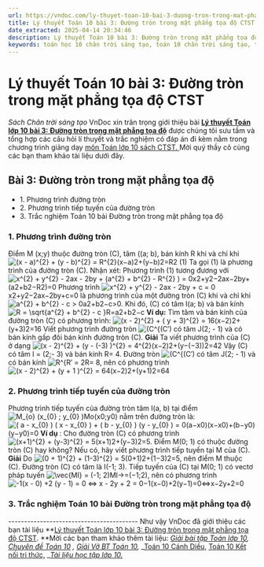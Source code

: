 ```yaml
---
url: https://vndoc.com/ly-thuyet-toan-10-bai-3-duong-tron-trong-mat-phang-toa-do-ctst-294134
title: Lý thuyết Toán 10 bài 3: Đường tròn trong mặt phẳng tọa độ CTST - Sách Chân trời sáng tạo - VnDoc.com
date_extracted: 2025-04-14 20:34:46
description: Lý thuyết Toán 10 bài 3: Đường tròn trong mặt phẳng tọa độ CTST được VnDoc sưu tầm và giới thiệu  để tham khảo chuẩn bị cho bài giảng học kì mới sắp tới đây của mình.
keywords: toán học 10 chân trời sáng tạo, toán 10 chân trời sáng tạo, toán 10, lý thuyết toán 10 chân trời sáng tạo, lý thuyết toán học 10 CTST, Toán lớp 10, ôn tập lý thuyết toán lớp 10, lý thuyết môn toán 10, lý thuyết toán 10 CTST, Lý thuyết môn toán 10 bài 3, Đường tròn trong mặt phẳng tọa độ, trắc nghiệm toán 10 CTST, Lý thuyết toán 10 bài 3 CTST, trắc nghiệm bài Đường tròn trong mặt phẳng tọa độ
---
```


# Lý thuyết Toán 10 bài 3: Đường tròn trong mặt phẳng tọa độ CTST
_Sách Chân trời sáng tạo_
VnDoc xin trân trọng giới thiệu bài **[Lý thuyết Toán lớp 10 bài 3: Đường tròn trong mặt phẳng tọa độ](<https://vndoc.com/ly-thuyet-toan-10-bai-3-duong-tron-trong-mat-phang-toa-do-ctst-294134>)** được chúng tôi sưu tầm và tổng hợp các câu hỏi lí thuyết và trắc nghiệm có đáp án đi kèm nằm trong chương trình giảng dạy [môn Toán lớp 10 sách CTST. ](<https://vndoc.com/toan-10-chan-troi-sang-tao-tap1>)Mời quý thầy cô cùng các bạn tham khảo tài liệu dưới đây.
## Bài 3: Đường tròn trong mặt phẳng tọa độ
  * 1\. Phương trình đường tròn
  * 2\. Phương trình tiếp tuyến của đường tròn
  * 3\. Trắc nghiệm Toán 10 bài Đường tròn trong mặt phẳng tọa độ

### 1\. Phương trình đường tròn
Điểm M \(x;y\) thuộc đường tròn \(C\), tâm \(\(a; b\), bán kính R khi và chỉ khi ![\(x - a\)^{2} + \(y - b\)^{2}  = R^{2}](https://i.vdoc.vn/data/image/blank.png)\(x−a\)2+\(y−b\)2=R2 \(1\)
Ta gọi \(1\) là phương trình của đường tròn \(C\).
Nhận xét: Phương trình \(1\) tương đương với ![x^{2} + y^{2} - 2ax - 2by + \(a^{2} + b^{2} - R^{2} \) = 0](https://i.vdoc.vn/data/image/blank.png)x2+y2−2ax−2by+\(a2+b2−R2\)=0
Phương trình ![x^{2} + y^{2} - 2ax - 2by + c = 0](https://i.vdoc.vn/data/image/blank.png)x2+y2−2ax−2by+c=0 là phương trình của một đường tròn \(C\) khi và chỉ khi ![a^{2} + b^{2} - c > 0](https://i.vdoc.vn/data/image/blank.png)a2+b2−c>0. Khi đó, \(C\) có tâm I\(a; b\) và bán kính ![R = \\sqrt{a^{2} + b^{2} - c }](https://i.vdoc.vn/data/image/blank.png)R=a2+b2−c
**Ví dụ:** Tìm tâm và bán kính của đường tròn \(C\) có phương trình: ![\(x - 2\)^{2} + \( y + 3\)^{2} = 16](https://i.vdoc.vn/data/image/blank.png)\(x−2\)2+\(y+3\)2=16
Viết phương trình đường tròn ![\(C^{](https://i.vdoc.vn/data/image/blank.png)\(C′\) có tâm J\(2; - 1\) và có bán kính gấp đôi bán kính đường tròn \(C\).
**Giải**
Ta viết phương trình của \(C\) ở dạng ![\(x - 2\)^{2} + \(y - \(-3\) \)^{2} = 4^{2}](https://i.vdoc.vn/data/image/blank.png)\(x−2\)2+\(y−\(−3\)\)2=42
Vậy \(C\) có tâm I = \(2;- 3\) và bán kinh R= 4.
Đường tròn ![\(C^{](https://i.vdoc.vn/data/image/blank.png)\(C′\) có tâm J\(2; - 1\) và có bán kính ![R^{](https://i.vdoc.vn/data/image/blank.png)R′ = 2R= 8, nên có phương trình ![\(x - 2\)^{2} + \(y + 1 \)^{2} = 64](https://i.vdoc.vn/data/image/blank.png)\(x−2\)2+\(y+1\)2=64
### 2\. Phương trình tiếp tuyến của đường tròn
Phương trình tiếp tuyến của đường tròn tâm I\(a, b\) tại điểm ![M_{o} \(x_{0} ; y_{0} \)](https://i.vdoc.vn/data/image/blank.png)Mo\(x0;y0\) nằm trên đường tròn là:
![\( a - x_{0} \) \( x - x_{0} \) + \( b - y_{0} \) \(y - y_{0} \) = 0](https://i.vdoc.vn/data/image/blank.png)\(a−x0\)\(x−x0\)+\(b−y0\)\(y−y0\)=0
**Ví dụ** : Cho đường tròn \(C\) có phương trình ![\(x+1\)^{2} + \(y-3\)^{2} = 5](https://i.vdoc.vn/data/image/blank.png)\(x+1\)2+\(y−3\)2=5.
Điểm M\(0; 1\) có thuộc đường tròn \(C\) hay không? Nếu có, hãy viết phương trình tiếp tuyến tại M của \(C\).
**Giải**
Do ![\(0 + 1\)^{2} + \(1-3\)^{2} = 5](https://i.vdoc.vn/data/image/blank.png)\(0+1\)2+\(1−3\)2=5, nên điểm M thuộc \(C\).
Đường tròn \(C\) có tâm là I\(-1; 3\). Tiếp tuyến của \(C\) tại M\(0; 1\) có vectơ pháp tuyến ![\\vec{MI} = \(-1; 2\)](https://i.vdoc.vn/data/image/blank.png)MI→=\(−1;2\), nên có phương trình ![-1\(x - 0\) +2 \(y - 1\) = 0 ⇔ x - 2y + 2 = 0](https://i.vdoc.vn/data/image/blank.png)−1\(x−0\)+2\(y−1\)=0⇔x−2y+2=0
### 3\. Trắc nghiệm Toán 10 bài Đường tròn trong mặt phẳng tọa độ
\-----------------------------------------
Như vậy VnDoc đã giới thiệu các bạn tài liệu **[Lý thuyết Toán lớp 10 bài 3: Đường tròn trong mặt phẳng tọa độ CTST](<https://vndoc.com/ly-thuyet-toan-10-bai-3-duong-tron-trong-mat-phang-toa-do-ctst-294134>). **Mời các bạn tham khảo thêm tài liệu: _[Giải bài tập Toán lớp 10](<https://vndoc.com/giai-toan-lop10>),_ _[Chuyên đề Toán 10](<https://vndoc.com/chuyen-de-toan10>)_ _,_ _[Giải Vở BT Toán 10](<https://vndoc.com/giai-vo-bt-toan10>),_ _[Toán 10 Cánh Diều](<https://vndoc.com/toan-10-canh-dieu-tap1>), [Toán 10 Kết nối tri thức,](<https://vndoc.com/toan-10-ket-noi-tri-thuc-tap1>) __[Tài liệu học tập lớp 10.](<https://vndoc.com/tai-lieu-hoc-tap-lop10>)_
